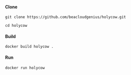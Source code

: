 #### Clone

    git clone https://github.com/beacloudgenius/holycow.git

    cd holycow

#### Build

    docker build holycow .

#### Run

    docker run holycow
